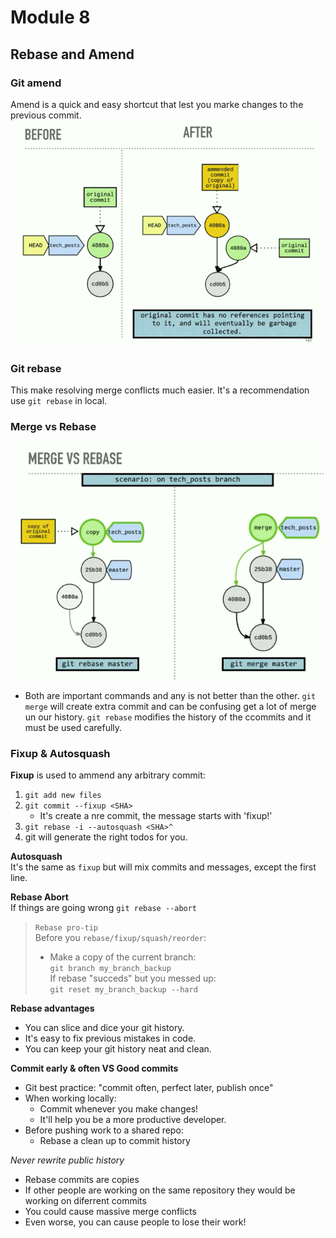 # Module 8

## Rebase and Amend  
### Git amend  
Amend is a quick and easy shortcut that lest you marke changes to the previous commit.  
![Git ammend](https://github.com/Unosquare-CoE-JavaScript/miguel-juarez-coria/blob/main/git-in-depth/assets/images/git-ammend.png "Git ammend")

### Git rebase  
This make resolving merge conflicts much easier.  It's a recommendation use `git rebase` in local.

### Merge vs Rebase  
![Merge vs Rebase](https://github.com/Unosquare-CoE-JavaScript/miguel-juarez-coria/blob/main/git-in-depth/assets/images/merge-vs-rebase.png "Merge vs Rebase")
- Both are important commands and any is not better than the other. `git merge` will create extra commit and can be confusing get a lot of merge un our history. `git rebase` modifies the history of the ccommits and it must be used carefully.  

### Fixup & Autosquash  
**Fixup** is used to ammend any arbitrary commit:  
1. `git add new files`  
2. `git commit --fixup <SHA>`  
    - It's create a nre commit, the message starts with 'fixup!'  
3. `git rebase -i --autosquash <SHA>^`  
4. git will generate the right todos for you.  

**Autosquash**  
It's the same as `fixup` but will mix commits and messages, except the first line.  

**Rebase Abort**  
If things are going wrong `git rebase --abort`  
> `Rebase pro-tip`  
Before you `rebase/fixup/squash/reorder`:  
> - Make a copy of the current branch:  
>   `git branch my_branch_backup`  
> If rebase "succeds" but you messed up:  
>   `git reset my_branch_backup --hard`  

**Rebase advantages**  
- You can slice and dice your git history.  
- It's easy to fix previous mistakes in code.  
- You can keep your git history neat and clean.  

**Commit early & often VS Good commits**  
- Git best practice: "commit often, perfect later, publish once"  
- When working locally:  
    - Commit whenever you make changes! 
    - It'll help you be a more productive developer.  
- Before pushing work to a shared repo:  
    - Rebase a clean up to commit history  

*Never rewrite public history*  
- Rebase commits are copies  
- If other people are working on the same repository they would be working on diferrent commits  
- You could cause massive merge conflicts  
- Even worse, you can cause people to lose their work!  




